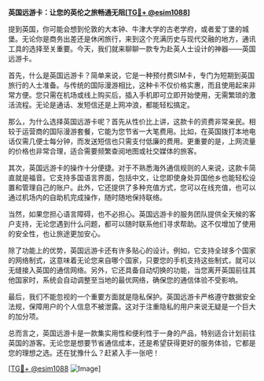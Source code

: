 **英国远游卡：让您的英伦之旅畅通无阻[[TG💪+ @esim1088](https://t.me/s/esim1088)]**

提到英国，你可能会想到伦敦的大本钟、牛津大学的古老学府，或者爱丁堡的城堡。无论你是商务出差还是休闲旅行，来到这个充满历史与现代交融的地方，通讯工具的选择至关重要。今天，我们就来聊聊一款专为赴英人士设计的神器——英国远游卡。

首先，什么是英国远游卡？简单来说，它是一种预付费SIM卡，专门为短期到英国旅行的人士准备。与传统的国际漫游相比，这种卡不仅价格实惠，而且使用起来非常方便。您只需在机场或线上购买后，插入手机即可立即开始使用，无需繁琐的激活流程。无论是通话、发短信还是上网冲浪，都能轻松搞定。

那么，为什么选择英国远游卡呢？首先从性价比上讲，这款卡的资费非常亲民。相较于运营商的国际漫游套餐，它能为您节省一大笔费用。比如，在英国拨打本地电话仅需几便士每分钟，而发送短信也只需支付低廉的费用。更重要的是，上网流量的价格也非常合理，适合需要频繁查阅地图或社交媒体的旅客。

其次，英国远游卡的操作十分便捷。对于不熟悉海外通信规则的人来说，这款卡简直就是福音。它支持多国语言界面，包括中文，让您即使身处异国他乡也能轻松设置和管理自己的账户。此外，它还提供了多种充值方式，您可以在线充值，也可以通过机场内的自助机完成操作，随时随地保持联络。

当然，如果您担心语言障碍，也不必担心。英国远游卡的服务团队提供全天候的客户支持，无论您遇到什么问题，都可以随时联系他们寻求帮助。这不仅增加了使用的安全性，也让旅途更加安心。

除了功能上的优势，英国远游卡还有许多贴心的设计。例如，它支持全球多个国家的网络制式，这意味着无论您来自哪个国家，只要您的手机支持这些制式，就可以无缝接入英国的通信网络。另外，它还具备自动切换的功能，当您离开英国前往其他国家时，系统会自动调整至当地的最优网络，确保您的通信体验不受影响。

最后，我们不能忽视的一个重要方面就是隐私保护。英国远游卡严格遵守数据安全法规，保障用户的个人信息不被泄露。这对于注重隐私的用户来说无疑是一个巨大的加分项。

总而言之，英国远游卡是一款集实用性和便利性于一身的产品，特别适合计划前往英国的游客。无论您是想要节省通信成本，还是希望获得更好的服务体验，它都是您的理想之选。还在犹豫什么？赶紧入手一张吧！

[[TG💪+ @esim1088](https://t.me/s/esim1088) ![Image](https://i.postimg.cc/4NQfJmqS/Snipaste-2025-05-13-00-14-12.png)]